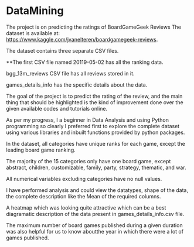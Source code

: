 # DataMining
The project is on predicting the ratings of BoardGameGeek Reviews
The dataset is available at: https://www.kaggle.com/jvanelteren/boardgamegeek-reviews.

The dataset contains three separate CSV files.

**The first CSV file named 20119-05-02 has all the ranking data.

bgg_13m_reviews CSV file has all reviews stored in it.

games_details_info has the specific details about the data. 

The goal of the project is to predict the rating of the review, and the main thing that should be highlighted is the kind of improvement done over the given available codes and tutorials online.

As per my progress, I a beginner in Data Analysis and using Python programming so clearly I preferred first to explore the complete dataset using various libraries and inbuilt functions provided by python packages.

In the dataset, all categories have unique ranks for each game, except the leading board game ranking.

The majority of the 15 categories only have one board game, except abstract, children, customizable, family, party, strategy, thematic, and war.

All numerical variables excluding categories have no null values.

I have performed analysis and could view the datatypes, shape of the data, the complete description like the Mean of the required columns.

A heatmap which was looking quite attractive which can be a best diagramatic description of the data present in games_details_info.csv file.

The maximum number of board games published during a given duration was also helpful for us to know aboutthe year in which there were a lot of games published.
